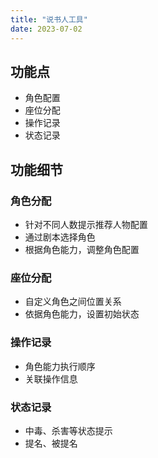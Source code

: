 ```yaml
---
title: "说书人工具"
date: 2023-07-02
---
```


## 功能点

- 角色配置
- 座位分配
- 操作记录
- 状态记录

## 功能细节

### 角色分配

- 针对不同人数提示推荐人物配置
- 通过剧本选择角色
- 根据角色能力，调整角色配置

### 座位分配

- 自定义角色之间位置关系
- 依据角色能力，设置初始状态

### 操作记录

- 角色能力执行顺序
- 关联操作信息

### 状态记录

- 中毒、杀害等状态提示
- 提名、被提名